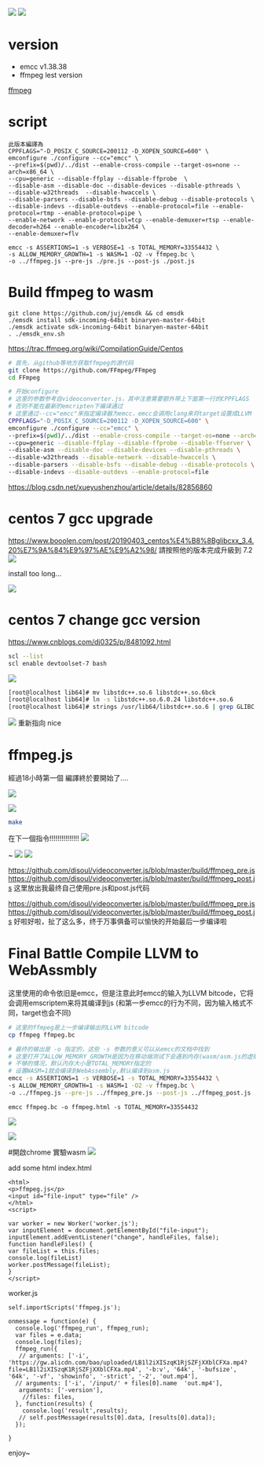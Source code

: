 ![](https://i.imgur.com/yUFRvAE.png)
![](https://i.imgur.com/7oeSCLz.png)
# version
* emcc v1.38.38
* ffmpeg lest version

[ffmpeg](https://github.com/FFmpeg/FFmpeg.git)
# script
```
此版本編譯為
CPPFLAGS="-D_POSIX_C_SOURCE=200112 -D_XOPEN_SOURCE=600" \
emconfigure ./configure --cc="emcc" \
--prefix=$(pwd)/../dist --enable-cross-compile --target-os=none --arch=x86_64 \
--cpu=generic --disable-ffplay --disable-ffprobe  \
--disable-asm --disable-doc --disable-devices --disable-pthreads \
--disable-w32threads  --disable-hwaccels \
--disable-parsers --disable-bsfs --disable-debug --disable-protocols \
--disable-indevs --disable-outdevs --enable-protocol=file --enable-protocol=rtmp --enable-protocol=pipe \
--enable-network --enable-protocol=tcp --enable-demuxer=rtsp --enable-decoder=h264 --enable-encoder=libx264 \
--enable-demuxer=flv 

emcc -s ASSERTIONS=1 -s VERBOSE=1 -s TOTAL_MEMORY=33554432 \
-s ALLOW_MEMORY_GROWTH=1 -s WASM=1 -O2 -v ffmpeg.bc \
-o ../ffmpeg.js --pre-js ./pre.js --post-js ./post.js
```




# Build ffmpeg to wasm
```
git clone https://github.com/juj/emsdk && cd emsdk 
./emsdk install sdk-incoming-64bit binaryen-master-64bit 
./emsdk activate sdk-incoming-64bit binaryen-master-64bit
. ./emsdk_env.sh
```


https://trac.ffmpeg.org/wiki/CompilationGuide/Centos

```bash
# 首先，从github等地方获取ffmpeg的源代码
git clone https://github.com/FFmpeg/FFmpeg
cd FFmpeg

# 开始configure
# 这里的参数参考自videoconverter.js，其中注意需要额外带上下面第一行的CPPFLAGS
# 否则不能在最新的emcripten下编译通过
# 这里通过--cc="emcc"来指定编译器为emcc，emcc会调用clang来将target设置成LLVM
CPPFLAGS="-D_POSIX_C_SOURCE=200112 -D_XOPEN_SOURCE=600" \
emconfigure ./configure --cc="emcc" \
--prefix=$(pwd)/../dist --enable-cross-compile --target-os=none --arch=x86_64 \
--cpu=generic --disable-ffplay --disable-ffprobe --disable-ffserver \
--disable-asm --disable-doc --disable-devices --disable-pthreads \
--disable-w32threads --disable-network --disable-hwaccels \
--disable-parsers --disable-bsfs --disable-debug --disable-protocols \
--disable-indevs --disable-outdevs --enable-protocol=file
```
https://blog.csdn.net/xueyushenzhou/article/details/82856860

# centos 7 gcc upgrade
https://www.booolen.com/post/20190403_centos%E4%B8%8Bglibcxx_3.4.20%E7%9A%84%E9%97%AE%E9%A2%98/
請按照他的版本完成升級到 7.2
![](https://i.imgur.com/tqEsrsg.png)

install too long...

![](https://i.imgur.com/UcaTiCE.png)

# centos 7 change gcc version
https://www.cnblogs.com/dj0325/p/8481092.html
```bash
scl --list
scl enable devtoolset-7 bash
```
![](https://i.imgur.com/ktlrnBU.png)



```bash
[root@localhost lib64]# mv libstdc++.so.6 libstdc++.so.6bck
[root@localhost lib64]# ln -s libstdc++.so.6.0.24 libstdc++.so.6
[root@localhost lib64]# strings /usr/lib64/libstdc++.so.6 | grep GLIBC

```
![](https://i.imgur.com/ImDzjy5.png)
重新指向
nice

# ffmpeg.js
經過18小時第一個 編譯終於要開始了....

![](https://i.imgur.com/C5t0IRP.png)

![](https://i.imgur.com/iQGuhnT.png)

```bash
make
```
在下一個指令!!!!!!!!!!!!!!!
![](https://i.imgur.com/4iGe0Mz.png)

~
![](https://i.imgur.com/w13jDtO.png)
![](https://i.imgur.com/Colvmec.png)

https://github.com/disoul/videoconverter.js/blob/master/build/ffmpeg_pre.js
https://github.com/disoul/videoconverter.js/blob/master/build/ffmpeg_post.js
这里放出我最终自己使用pre.js和post.js代码

https://github.com/disoul/videoconverter.js/blob/master/build/ffmpeg_pre.js
https://github.com/disoul/videoconverter.js/blob/master/build/ffmpeg_post.js
好啦好啦，扯了这么多，终于万事俱备可以愉快的开始最后一步编译啦

# Final Battle Compile LLVM to WebAssmbly
这里使用的命令依旧是emcc，但是注意此时emcc的输入为LLVM bitcode，它将会调用emscriptem来将其编译到js (和第一步emcc的行为不同，因为输入格式不同，target也会不同)
```bash
# 这里的ffmpeg是上一步编译输出的LLVM bitcode
cp ffmpeg ffmpeg.bc

# 最终的输出是 -o 指定的，这些 -s 参数的意义可以从emcc的文档中找到
# 这里打开了ALLOW_MEMORY_GROWTH是因为在移动端测试下会遇到内存(wasm/asm.js的虚拟内存)
# 不够的情况，默认内存大小是TOTAL_MEMORY指定的
# 设置WASM=1就会编译到WebAssembly,默认编译到asm.js
emcc -s ASSERTIONS=1 -s VERBOSE=1 -s TOTAL_MEMORY=33554432 \
-s ALLOW_MEMORY_GROWTH=1 -s WASM=1 -O2 -v ffmpeg.bc \
-o ../ffmpeg.js --pre-js ../ffmpeg_pre.js --post-js ../ffmpeg_post.js
```

```
emcc ffmpeg.bc -o ffmpeg.html -s TOTAL_MEMORY=33554432 

```

![](https://i.imgur.com/xZywvUo.png)


![](https://i.imgur.com/q33aM2N.png)

#開啟chrome 實驗wasm
![](https://i.imgur.com/gKKTZ0g.png)

add some html
index.html
```htmlmixed=
<html>
<p>ffmpeg.js</p>
<input id="file-input" type="file" />
</html>
<script>

var worker = new Worker('worker.js');
var inputElement = document.getElementById("file-input");
inputElement.addEventListener("change", handleFiles, false);
function handleFiles() {
var fileList = this.files; 
console.log(fileList)
worker.postMessage(fileList);
}
</script>
```

worker.js
```javascript=
self.importScripts('ffmpeg.js');

onmessage = function(e) {
  console.log('ffmpeg_run', ffmpeg_run);
  var files = e.data;
  console.log(files);
  ffmpeg_run({
   // arguments: ['-i', 'https://gw.alicdn.com/bao/uploaded/LB1l2iXISzqK1RjSZFjXXblCFXa.mp4?file=LB1l2iXISzqK1RjSZFjXXblCFXa.mp4', '-b:v', '64k', '-bufsize', '64k', '-vf', 'showinfo', '-strict', '-2', 'out.mp4'],
  // arguments: ['-i', '/input/' + files[0].name  'out.mp4'],
   arguments: ['-version'],
    //files: files,
  }, function(results) {
    console.log('result',results);
   // self.postMessage(results[0].data, [results[0].data]);
  });

}
```
enjoy~
